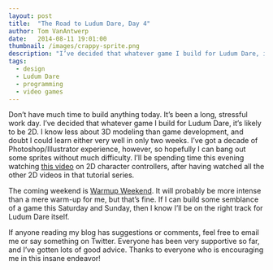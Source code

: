 ```yaml
---
layout: post
title:  "The Road to Ludum Dare, Day 4"
author: Tom VanAntwerp
date:   2014-08-11 19:01:00
thumbnail: /images/crappy-sprite.png
description: "I’ve decided that whatever game I build for Ludum Dare, it’s likely to be 2D. I know less about 3D modeling than game development, and doubt I could learn either very well in only two weeks. I’ve got a decade of Photoshop/Illustrator experience, however, so hopefully I can bang out some sprites without much difficulty."
tags:
  - design
  - Ludum Dare
  - programming
  - video games
---
```


Don’t have much time to build anything today. It’s been a long, stressful work day. I’ve decided that whatever game I build for Ludum Dare, it’s likely to be 2D. I know less about 3D modeling than game development, and doubt I could learn either very well in only two weeks. I’ve got a decade of Photoshop/Illustrator experience, however, so hopefully I can bang out some sprites without much difficulty. I’ll be spending time this evening watching [this video](https://unity3d.com/learn/tutorials/modules/beginner/2d/2d-controllers) on 2D character controllers, after having watched all the other 2D videos in that tutorial series.

The coming weekend is [Warmup Weekend](http://www.ludumdare.com/compo/2014/08/11/warmup-weekend-for-ludum-dare-30/). It will probably be more intense than a mere warm-up for me, but that’s fine. If I can build some semblance of a game this Saturday and Sunday, then I know I’ll be on the right track for Ludum Dare itself.

If anyone reading my blog has suggestions or comments, feel free to email me or say something on Twitter. Everyone has been very supportive so far, and I’ve gotten lots of good advice. Thanks to everyone who is encouraging me in this insane endeavor!
